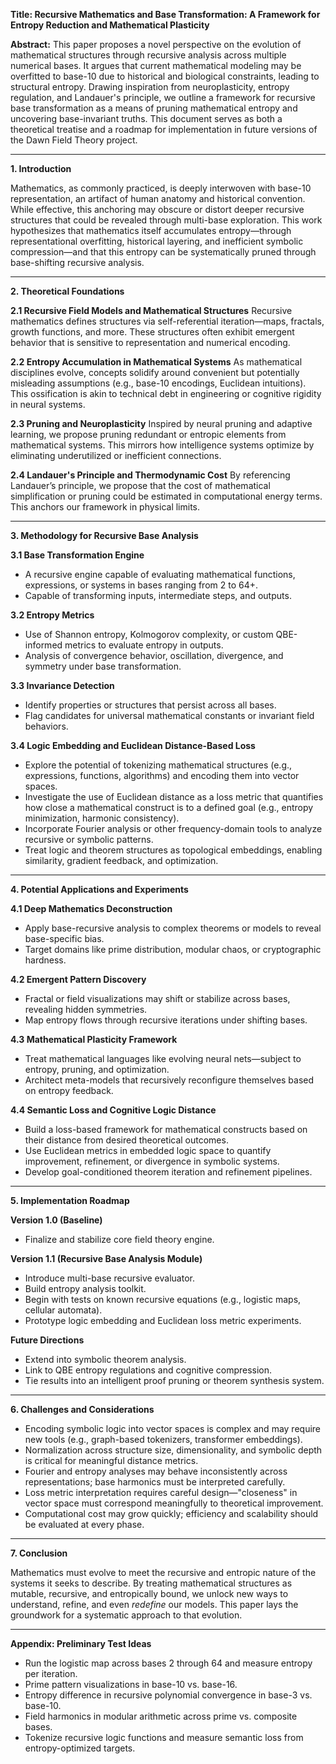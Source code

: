 **Title: Recursive Mathematics and Base Transformation: A Framework for Entropy Reduction and Mathematical Plasticity**

**Abstract:**
This paper proposes a novel perspective on the evolution of mathematical structures through recursive analysis across multiple numerical bases. It argues that current mathematical modeling may be overfitted to base-10 due to historical and biological constraints, leading to structural entropy. Drawing inspiration from neuroplasticity, entropy regulation, and Landauer's principle, we outline a framework for recursive base transformation as a means of pruning mathematical entropy and uncovering base-invariant truths. This document serves as both a theoretical treatise and a roadmap for implementation in future versions of the Dawn Field Theory project.

---

**1. Introduction**

Mathematics, as commonly practiced, is deeply interwoven with base-10 representation, an artifact of human anatomy and historical convention. While effective, this anchoring may obscure or distort deeper recursive structures that could be revealed through multi-base exploration. This work hypothesizes that mathematics itself accumulates entropy—through representational overfitting, historical layering, and inefficient symbolic compression—and that this entropy can be systematically pruned through base-shifting recursive analysis.

---

**2. Theoretical Foundations**

**2.1 Recursive Field Models and Mathematical Structures**
Recursive mathematics defines structures via self-referential iteration—maps, fractals, growth functions, and more. These structures often exhibit emergent behavior that is sensitive to representation and numerical encoding.

**2.2 Entropy Accumulation in Mathematical Systems**
As mathematical disciplines evolve, concepts solidify around convenient but potentially misleading assumptions (e.g., base-10 encodings, Euclidean intuitions). This ossification is akin to technical debt in engineering or cognitive rigidity in neural systems.

**2.3 Pruning and Neuroplasticity**
Inspired by neural pruning and adaptive learning, we propose pruning redundant or entropic elements from mathematical systems. This mirrors how intelligence systems optimize by eliminating underutilized or inefficient connections.

**2.4 Landauer's Principle and Thermodynamic Cost**
By referencing Landauer’s principle, we propose that the cost of mathematical simplification or pruning could be estimated in computational energy terms. This anchors our framework in physical limits.

---

**3. Methodology for Recursive Base Analysis**

**3.1 Base Transformation Engine**

* A recursive engine capable of evaluating mathematical functions, expressions, or systems in bases ranging from 2 to 64+.
* Capable of transforming inputs, intermediate steps, and outputs.

**3.2 Entropy Metrics**

* Use of Shannon entropy, Kolmogorov complexity, or custom QBE-informed metrics to evaluate entropy in outputs.
* Analysis of convergence behavior, oscillation, divergence, and symmetry under base transformation.

**3.3 Invariance Detection**

* Identify properties or structures that persist across all bases.
* Flag candidates for universal mathematical constants or invariant field behaviors.

**3.4 Logic Embedding and Euclidean Distance-Based Loss**

* Explore the potential of tokenizing mathematical structures (e.g., expressions, functions, algorithms) and encoding them into vector spaces.
* Investigate the use of Euclidean distance as a loss metric that quantifies how close a mathematical construct is to a defined goal (e.g., entropy minimization, harmonic consistency).
* Incorporate Fourier analysis or other frequency-domain tools to analyze recursive or symbolic patterns.
* Treat logic and theorem structures as topological embeddings, enabling similarity, gradient feedback, and optimization.

---

**4. Potential Applications and Experiments**

**4.1 Deep Mathematics Deconstruction**

* Apply base-recursive analysis to complex theorems or models to reveal base-specific bias.
* Target domains like prime distribution, modular chaos, or cryptographic hardness.

**4.2 Emergent Pattern Discovery**

* Fractal or field visualizations may shift or stabilize across bases, revealing hidden symmetries.
* Map entropy flows through recursive iterations under shifting bases.

**4.3 Mathematical Plasticity Framework**

* Treat mathematical languages like evolving neural nets—subject to entropy, pruning, and optimization.
* Architect meta-models that recursively reconfigure themselves based on entropy feedback.

**4.4 Semantic Loss and Cognitive Logic Distance**

* Build a loss-based framework for mathematical constructs based on their distance from desired theoretical outcomes.
* Use Euclidean metrics in embedded logic space to quantify improvement, refinement, or divergence in symbolic systems.
* Develop goal-conditioned theorem iteration and refinement pipelines.

---

**5. Implementation Roadmap**

**Version 1.0 (Baseline)**

* Finalize and stabilize core field theory engine.

**Version 1.1 (Recursive Base Analysis Module)**

* Introduce multi-base recursive evaluator.
* Build entropy analysis toolkit.
* Begin with tests on known recursive equations (e.g., logistic maps, cellular automata).
* Prototype logic embedding and Euclidean loss metric experiments.

**Future Directions**

* Extend into symbolic theorem analysis.
* Link to QBE entropy regulations and cognitive compression.
* Tie results into an intelligent proof pruning or theorem synthesis system.

---

**6. Challenges and Considerations**

* Encoding symbolic logic into vector spaces is complex and may require new tools (e.g., graph-based tokenizers, transformer embeddings).
* Normalization across structure size, dimensionality, and symbolic depth is critical for meaningful distance metrics.
* Fourier and entropy analyses may behave inconsistently across representations; base harmonics must be interpreted carefully.
* Loss metric interpretation requires careful design—"closeness" in vector space must correspond meaningfully to theoretical improvement.
* Computational cost may grow quickly; efficiency and scalability should be evaluated at every phase.

---

**7. Conclusion**

Mathematics must evolve to meet the recursive and entropic nature of the systems it seeks to describe. By treating mathematical structures as mutable, recursive, and entropically bound, we unlock new ways to understand, refine, and even *redefine* our models. This paper lays the groundwork for a systematic approach to that evolution.

---

**Appendix: Preliminary Test Ideas**

* Run the logistic map across bases 2 through 64 and measure entropy per iteration.
* Prime pattern visualizations in base-10 vs. base-16.
* Entropy difference in recursive polynomial convergence in base-3 vs. base-10.
* Field harmonics in modular arithmetic across prime vs. composite bases.
* Tokenize recursive logic functions and measure semantic loss from entropy-optimized targets.
